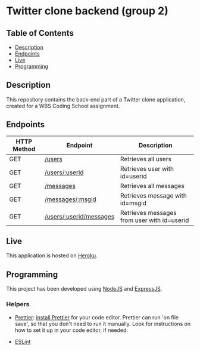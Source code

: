 # Twitter clone backend (group 2)

## Table of Contents

- [Description](#description)
- [Endpoints](#endpoints)
- [Live](#live)
- [Programming](#programming)

## Description

This repository contains the back-end part of a Twitter clone application, created for a WBS Coding School assignment.

## Endpoints

| HTTP Method | Endpoint                                                                           | Description                                 |
| ----------- | ---------------------------------------------------------------------------------- | ------------------------------------------- |
| GET         | [/users](https://wbsgroup2twitter.herokuapp.com/users)                             | Retrieves all users                         |
| GET         | [/users/:userid](https://wbsgroup2twitter.herokuapp.com/users/1)                   | Retrieves user with id=userid               |
| GET         | [/messages](https://wbsgroup2twitter.herokuapp.com/messages)                       | Retrieves all messages                      |
| GET         | [/messages/:msgid](https://wbsgroup2twitter.herokuapp.com/messages/1)              | Retrieves message with id=msgid             |
| GET         | [/users/:userid/messages](https://wbsgroup2twitter.herokuapp.com/users/1/messages) | Retrieves messages from user with id=userid |

## Live

This application is hosted on [Heroku](https://wbsgroup2twitter.herokuapp.com/messages).

## Programming

This project has been developed using [NodeJS](https://nodejs.org/en) and [ExpressJS](https://expressjs.com).

### Helpers

- [Prettier](https://prettier.io/): [install Prettier](https://prettier.io/docs/en/editors.html) for your code editor. Prettier can run 'on file save', so that you don't need to run it manually. Look for instructions on how to set it up in your code editor, if needed.

- [ESLint](https://eslint.org)
